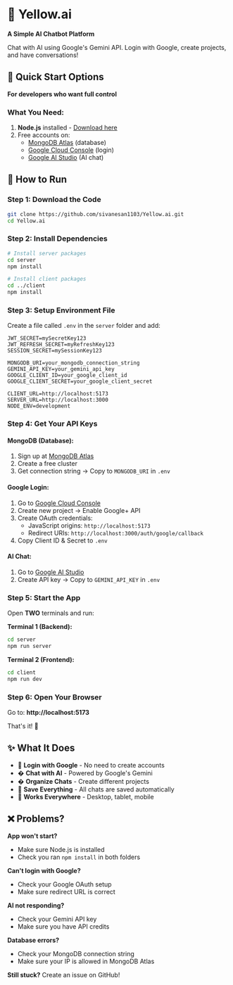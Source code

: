 # 🤖 Yellow.ai
**A Simple AI Chatbot Platform**

Chat with AI using Google's Gemini API. Login with Google, create projects, and have conversations!

## 🚀 Quick Start Options
**For developers who want full control**

### What You Need:
1. **Node.js** installed - [Download here](https://nodejs.org/)
2. Free accounts on:
   - [MongoDB Atlas](https://www.mongodb.com/atlas) (database)
   - [Google Cloud Console](https://console.cloud.google.com/) (login)
   - [Google AI Studio](https://aistudio.google.com/) (AI chat)

## 🚀 How to Run

### Step 1: Download the Code
```bash
git clone https://github.com/sivanesan1103/Yellow.ai.git
cd Yellow.ai
```

### Step 2: Install Dependencies
```bash
# Install server packages
cd server
npm install

# Install client packages  
cd ../client
npm install
```

### Step 3: Setup Environment File
Create a file called `.env` in the `server` folder and add:

```env
JWT_SECRET=mySecretKey123
JWT_REFRESH_SECRET=myRefreshKey123
SESSION_SECRET=mySessionKey123

MONGODB_URI=your_mongodb_connection_string
GEMINI_API_KEY=your_gemini_api_key
GOOGLE_CLIENT_ID=your_google_client_id
GOOGLE_CLIENT_SECRET=your_google_client_secret

CLIENT_URL=http://localhost:5173
SERVER_URL=http://localhost:3000
NODE_ENV=development
```

### Step 4: Get Your API Keys

#### MongoDB (Database):
1. Sign up at [MongoDB Atlas](https://www.mongodb.com/atlas)
2. Create a free cluster
3. Get connection string → Copy to `MONGODB_URI` in `.env`

#### Google Login:
1. Go to [Google Cloud Console](https://console.cloud.google.com/)
2. Create new project → Enable Google+ API
3. Create OAuth credentials:
   - JavaScript origins: `http://localhost:5173`
   - Redirect URIs: `http://localhost:3000/auth/google/callback`
4. Copy Client ID & Secret to `.env`

#### AI Chat:
1. Go to [Google AI Studio](https://aistudio.google.com/)
2. Create API key → Copy to `GEMINI_API_KEY` in `.env`

### Step 5: Start the App

Open **TWO** terminals and run:

**Terminal 1 (Backend):**
```bash
cd server
npm run server
```

**Terminal 2 (Frontend):**
```bash
cd client
npm run dev
```

### Step 6: Open Your Browser
Go to: **http://localhost:5173**

That's it! 🎉

## ✨ What It Does

- 🔐 **Login with Google** - No need to create accounts
- � **Chat with AI** - Powered by Google's Gemini
- � **Organize Chats** - Create different projects
- 💾 **Save Everything** - All chats are saved automatically
- 📱 **Works Everywhere** - Desktop, tablet, mobile

## ❌ Problems?

**App won't start?**
- Make sure Node.js is installed
- Check you ran `npm install` in both folders

**Can't login with Google?**  
- Check your Google OAuth setup
- Make sure redirect URL is correct

**AI not responding?**
- Check your Gemini API key
- Make sure you have API credits

**Database errors?**
- Check your MongoDB connection string
- Make sure your IP is allowed in MongoDB Atlas

**Still stuck?** Create an issue on GitHub!
